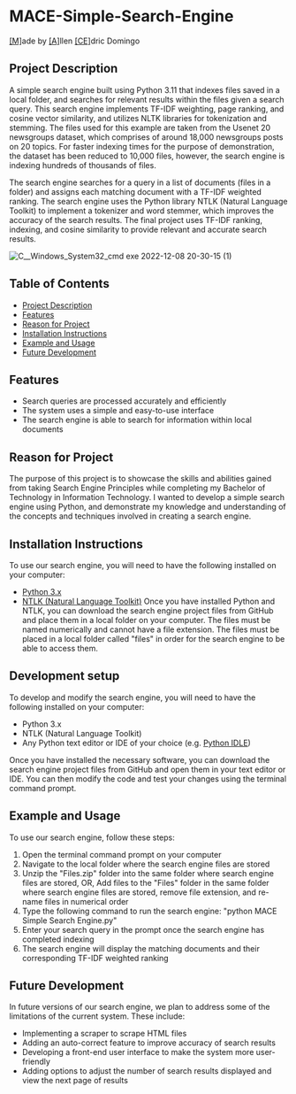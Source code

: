 # MACE-Simple-Search-Engine
<html><ins>[M]</ins>ade by <ins>[A]</ins>llen <ins>[CE]</ins>dric Domingo</html>

## Project Description
A simple search engine built using Python 3.11 that indexes files saved in a local folder, and searches for relevant results within the files given a search query. This search engine implements TF-IDF weighting, page ranking, and cosine vector similarity, and utilizes NLTK libraries for tokenization and stemming. The files used for this example are taken from the Usenet 20 newsgroups dataset, which comprises of around 18,000 newsgroups posts on 20 topics. For faster indexing times for the purpose of demonstration, the dataset has been reduced to 10,000 files, however, the search engine is indexing hundreds of thousands of files. 

The search engine searches for a query in a list of documents (files in a folder) and assigns each matching document with a TF-IDF weighted ranking. The search engine uses the Python library NTLK (Natural Language Toolkit) to implement a tokenizer and word stemmer, which improves the accuracy of the search results. The final project uses TF-IDF ranking, indexing, and cosine similarity to provide relevant and accurate search results. 



![C__Windows_System32_cmd exe 2022-12-08 20-30-15 (1)](https://user-images.githubusercontent.com/81552207/206625917-9fb63303-746f-447a-a451-ca52f748b649.gif)


## Table of Contents

- [Project Description](#project-description)
- [Features](#features)
- [Reason for Project](#reason-for-project)
- [Installation Instructions](#installation-instructions)
- [Example and Usage](#example-and-usage)
- [Future Development](#future-development)

## Features
* Search queries are processed accurately and efficiently
* The system uses a simple and easy-to-use interface
* The search engine is able to search for information within local documents

## Reason for Project

The purpose of this project is to showcase the skills and abilities gained from taking Search Engine Principles while completing my Bachelor of Technology in Information Technology. I wanted to develop a simple search engine using Python, and demonstrate my knowledge and understanding of the concepts and techniques involved in creating a search engine.

## Installation Instructions
To use our search engine, you will need to have the following installed on your computer:

* [Python 3.x](https://www.python.org/downloads/)
* [NTLK (Natural Language Toolkit)](https://www.nltk.org/install.html)
Once you have installed Python and NTLK, you can download the search engine project files from GitHub and place them in a local folder on your computer. The files must be named numerically and cannot have a file extension. The files must be placed in a local folder called "files" in order for the search engine to be able to access them.

## Development setup
To develop and modify the search engine, you will need to have the following installed on your computer:

* Python 3.x
* NTLK (Natural Language Toolkit)
* Any Python text editor or IDE of your choice (e.g. [Python IDLE](https://docs.python.org/3/library/idle.html))

Once you have installed the necessary software, you can download the search engine project files from GitHub and open them in your text editor or IDE. You can then modify the code and test your changes using the terminal command prompt.

## Example and Usage
To use our search engine, follow these steps:

  1. Open the terminal command prompt on your computer
  2. Navigate to the local folder where the search engine files are stored
  3. Unzip the "Files.zip" folder into the same folder where search engine files are stored, OR, 
     Add files to the "Files" folder in the same folder where search engine files are stored, remove file extension, and re-name files in numerical order
  4. Type the following command to run the search engine: "python MACE Simple Search Engine.py"
  5. Enter your search query in the prompt once the search engine has completed indexing
  6. The search engine will display the matching documents and their corresponding TF-IDF weighted ranking

## Future Development
In future versions of our search engine, we plan to address some of the limitations of the current system. These include:

* Implementing a scraper to scrape HTML files
* Adding an auto-correct feature to improve accuracy of search results
* Developing a front-end user interface  to make the system more user-friendly
* Adding options to adjust the number of search results displayed and view the next page of results






